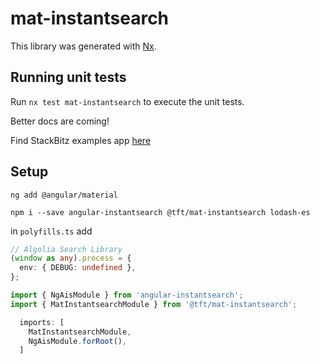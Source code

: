 # mat-instantsearch

This library was generated with [Nx](https://nx.dev).

## Running unit tests

Run `nx test mat-instantsearch` to execute the unit tests.

Better docs are coming!

Find StackBitz examples app [here](https://stackblitz.com/github/nayfin/tft-documentation)

## Setup

`ng add @angular/material`

`npm i --save angular-instantsearch @tft/mat-instantsearch lodash-es`

in `polyfills.ts` add
```ts
// Algolia Search Library
(window as any).process = {
  env: { DEBUG: undefined },
};
```


```ts
import { NgAisModule } from 'angular-instantsearch';
import { MatInstantsearchModule } from '@tft/mat-instantsearch';

  imports: [
    MatInstantsearchModule,
    NgAisModule.forRoot(),
  ]
```